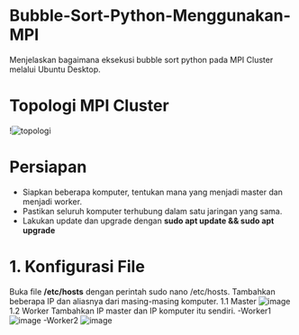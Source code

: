 # Bubble-Sort-Python-Menggunakan-MPI
Menjelaskan bagaimana eksekusi bubble sort python pada MPI Cluster melalui Ubuntu Desktop.

# Topologi MPI Cluster
!![topologi](https://github.com/ZahraMaharaniP/Bubble-Sort-Python-Menggunakan-MPI/assets/149281915/500a6921-3860-4b6b-8cb3-94caf1d5fb21)

# Persiapan
- Siapkan beberapa komputer, tentukan mana yang menjadi master dan menjadi worker. 
- Pastikan seluruh komputer terhubung dalam satu jaringan yang sama.
- Lakukan update dan upgrade dengan **sudo apt update && sudo apt upgrade**

# 1. Konfigurasi File
Buka file **/etc/hosts** dengan perintah sudo nano /etc/hosts. Tambahkan beberapa IP dan aliasnya dari masing-masing komputer. 
1.1 Master
![image](https://github.com/ZahraMaharaniP/Bubble-Sort-Python-Menggunakan-MPI/assets/149281915/b8c12b06-1468-4d9c-a6bd-80ecb458d10d)
1.2 Worker
Tambahkan IP master dan IP komputer itu sendiri.
-Worker1
![image](https://github.com/ZahraMaharaniP/Bubble-Sort-Python-Menggunakan-MPI/assets/149281915/9176c1f8-c8b5-4483-bf4f-2ba9fa834cf9)
-Worker2
![image](https://github.com/ZahraMaharaniP/Bubble-Sort-Python-Menggunakan-MPI/assets/149281915/ba8d99ba-2506-41ee-b18a-abd87161360b)

